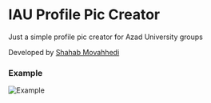 # IAU Profile Pic Creator
Just a simple profile pic creator for Azad University groups

Developed by [Shahab Movahhedi](https://shmovahhedi.com)

### Example
![Example]()
